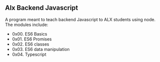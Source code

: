 ## Alx Backend Javascript
A program meant to teach backend Javascript to ALX students using node. The modules include:
- 0x00. ES6 Basics
- 0x01. ES6 Promises
- 0x02. ES6 classes
- 0x03. ES6 data manipulation
- 0x04. Typescript
